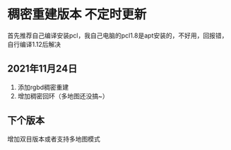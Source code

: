 # 稠密重建版本 不定时更新
首先推荐自己编译安装pcl，我自己电脑的pcl1.8是apt安装的，不好用，回报错，自行编译1.12后解决
## 2021年11月24日
1. 添加rgbd稠密重建
2. 增加稠密回环（多地图还没搞~）
## 下个版本
增加双目版本或者支持多地图模式